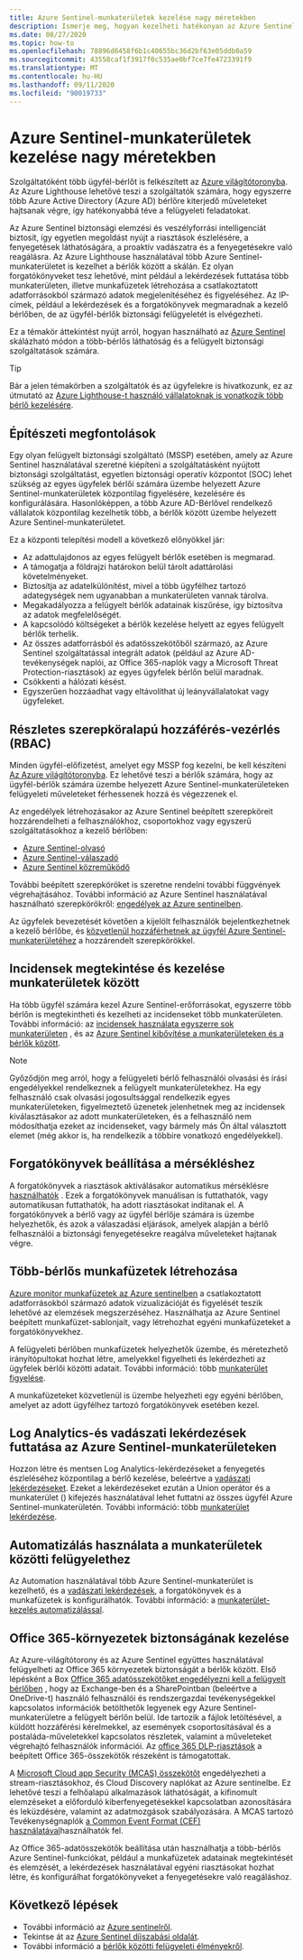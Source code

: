 ```yaml
---
title: Azure Sentinel-munkaterületek kezelése nagy méretekben
description: Ismerje meg, hogyan kezelheti hatékonyan az Azure Sentinelt a delegált felhasználói erőforrásokon.
ms.date: 08/27/2020
ms.topic: how-to
ms.openlocfilehash: 78896d6458f6b1c40655bc36d2bf63e05ddb0a59
ms.sourcegitcommit: 43558caf1f3917f0c535ae0bf7ce7fe4723391f9
ms.translationtype: MT
ms.contentlocale: hu-HU
ms.lasthandoff: 09/11/2020
ms.locfileid: "90019733"
---
```

# <a name="manage-azure-sentinel-workspaces-at-scale"></a>Azure Sentinel-munkaterületek kezelése nagy méretekben

Szolgáltatóként több ügyfél-bérlőt is felkészített az [Azure világítótoronyba](../overview.md). Az Azure Lighthouse lehetővé teszi a szolgáltatók számára, hogy egyszerre több Azure Active Directory (Azure AD) bérlőre kiterjedő műveleteket hajtsanak végre, így hatékonyabbá téve a felügyeleti feladatokat.

Az Azure Sentinel biztonsági elemzési és veszélyforrási intelligenciát biztosít, így egyetlen megoldást nyújt a riasztások észlelésére, a fenyegetések láthatóságára, a proaktív vadászatra és a fenyegetésekre való reagálásra. Az Azure Lighthouse használatával több Azure Sentinel-munkaterületet is kezelhet a bérlők között a skálán. Ez olyan forgatókönyveket tesz lehetővé, mint például a lekérdezések futtatása több munkaterületen, illetve munkafüzetek létrehozása a csatlakoztatott adatforrásokból származó adatok megjelenítéséhez és figyeléséhez. Az IP-címek, például a lekérdezések és a forgatókönyvek megmaradnak a kezelő bérlőben, de az ügyfél-bérlők biztonsági felügyeletét is elvégezheti.

Ez a témakör áttekintést nyújt arról, hogyan használható az [Azure Sentinel](../../sentinel/overview.md) skálázható módon a több-bérlős láthatóság és a felügyelt biztonsági szolgáltatások számára.

> [!TIP]
> Bár a jelen témakörben a szolgáltatók és az ügyfelekre is hivatkozunk, ez az útmutató az [Azure Lighthouse-t használó vállalatoknak is vonatkozik több bérlő kezelésére](../concepts/enterprise.md).

## <a name="architectural-considerations"></a>Építészeti megfontolások

Egy olyan felügyelt biztonsági szolgáltató (MSSP) esetében, amely az Azure Sentinel használatával szeretné kiépíteni a szolgáltatásként nyújtott biztonsági szolgáltatást, egyetlen biztonsági operatív központot (SOC) lehet szükség az egyes ügyfelek bérlői számára üzembe helyezett Azure Sentinel-munkaterületek központilag figyelésére, kezelésére és konfigurálására. Hasonlóképpen, a több Azure AD-Bérlővel rendelkező vállalatok központilag kezelhetik több, a bérlők között üzembe helyezett Azure Sentinel-munkaterületet.

Ez a központi telepítési modell a következő előnyökkel jár:

- Az adattulajdonos az egyes felügyelt bérlők esetében is megmarad.
- A támogatja a földrajzi határokon belül tárolt adattárolási követelményeket.
- Biztosítja az adatelkülönítést, mivel a több ügyfélhez tartozó adategységek nem ugyanabban a munkaterületen vannak tárolva.
- Megakadályozza a felügyelt bérlők adatainak kiszűrése, így biztosítva az adatok megfelelőségét.
- A kapcsolódó költségeket a bérlők kezelése helyett az egyes felügyelt bérlők terhelik.
- Az összes adatforrásból és adatösszekötőből származó, az Azure Sentinel szolgáltatással integrált adatok (például az Azure AD-tevékenységek naplói, az Office 365-naplók vagy a Microsoft Threat Protection-riasztások) az egyes ügyfelek bérlőn belül maradnak.
- Csökkenti a hálózati késést.
- Egyszerűen hozzáadhat vagy eltávolíthat új leányvállalatokat vagy ügyfeleket.

## <a name="granular-role-based-access-control-rbac"></a>Részletes szerepköralapú hozzáférés-vezérlés (RBAC)

Minden ügyfél-előfizetést, amelyet egy MSSP fog kezelni, be kell készíteni [Az Azure világítótoronyba](onboard-customer.md). Ez lehetővé teszi a bérlők számára, hogy az ügyfél-bérlők számára üzembe helyezett Azure Sentinel-munkaterületeken felügyeleti műveleteket férhessenek hozzá és végezzenek el.

Az engedélyek létrehozásakor az Azure Sentinel beépített szerepköreit hozzárendelheti a felhasználókhoz, csoportokhoz vagy egyszerű szolgáltatásokhoz a kezelő bérlőben:

- [Azure Sentinel-olvasó](../../role-based-access-control/built-in-roles.md#azure-sentinel-reader)
- [Azure Sentinel-válaszadó](../../role-based-access-control/built-in-roles.md#azure-sentinel-responder)
- [Azure Sentinel közreműködő](../../role-based-access-control/built-in-roles.md#azure-sentinel-contributor)

További beépített szerepköröket is szeretne rendelni további függvények végrehajtásához. További információ az Azure Sentinel használatával használható szerepkörökről: [engedélyek az Azure sentinelben](../../sentinel/roles.md).

Az ügyfelek bevezetését követően a kijelölt felhasználók bejelentkezhetnek a kezelő bérlőbe, és [közvetlenül hozzáférhetnek az ügyfél Azure Sentinel-munkaterületéhez](../../sentinel/multiple-tenants-service-providers.md) a hozzárendelt szerepkörökkel.

## <a name="view-and-manage-incidents-across-workspaces"></a>Incidensek megtekintése és kezelése munkaterületek között

Ha több ügyfél számára kezel Azure Sentinel-erőforrásokat, egyszerre több bérlőn is megtekintheti és kezelheti az incidenseket több munkaterületen. További információ: az [incidensek használata egyszerre sok munkaterületen](../../sentinel/multiple-workspace-view.md) , és az [Azure Sentinel kibővítése a munkaterületeken és a bérlők között](../../sentinel/extend-sentinel-across-workspaces-tenants.md).

> [!NOTE]
> Győződjön meg arról, hogy a felügyeleti bérlő felhasználói olvasási és írási engedélyekkel rendelkeznek a felügyelt munkaterületekhez. Ha egy felhasználó csak olvasási jogosultsággal rendelkezik egyes munkaterületeken, figyelmeztető üzenetek jelenhetnek meg az incidensek kiválasztásakor az adott munkaterületeken, és a felhasználó nem módosíthatja ezeket az incidenseket, vagy bármely más Ön által választott elemet (még akkor is, ha rendelkezik a többire vonatkozó engedélyekkel).

## <a name="configure-playbooks-for-mitigation"></a>Forgatókönyvek beállítása a mérsékléshez

A forgatókönyvek a riasztások aktiválásakor automatikus mérséklésre [használhatók](../../sentinel/tutorial-respond-threats-playbook.md) . Ezek a forgatókönyvek manuálisan is futtathatók, vagy automatikusan futtathatók, ha adott riasztásokat indítanak el. A forgatókönyvek a bérlő vagy az ügyfél bérlője számára is üzembe helyezhetők, és azok a válaszadási eljárások, amelyek alapján a bérlő felhasználói a biztonsági fenyegetésekre reagálva műveleteket hajtanak végre.

## <a name="create-cross-tenant-workbooks"></a>Több-bérlős munkafüzetek létrehozása

[Azure monitor munkafüzetek az Azure sentinelben](../../sentinel/overview.md#workbooks) a csatlakoztatott adatforrásokból származó adatok vizualizációját és figyelését teszik lehetővé az elemzések megszerzéséhez. Használhatja az Azure Sentinel beépített munkafüzet-sablonjait, vagy létrehozhat egyéni munkafüzeteket a forgatókönyvekhez.

A felügyeleti bérlőben munkafüzetek helyezhetők üzembe, és méretezhető irányítópultokat hozhat létre, amelyekkel figyelheti és lekérdezheti az ügyfelek bérlői közötti adatait. További információ: több [munkaterület figyelése](../../sentinel/extend-sentinel-across-workspaces-tenants.md#using-cross-workspace-workbooks). 

A munkafüzeteket közvetlenül is üzembe helyezheti egy egyéni bérlőben, amelyet az adott ügyfélhez tartozó forgatókönyvek esetében kezel.

## <a name="run-log-analytics-and-hunting-queries-across-azure-sentinel-workspaces"></a>Log Analytics-és vadászati lekérdezések futtatása az Azure Sentinel-munkaterületeken

Hozzon létre és mentsen Log Analytics-lekérdezéseket a fenyegetés észleléséhez központilag a bérlő kezelése, beleértve a [vadászati lekérdezéseket](../../sentinel/extend-sentinel-across-workspaces-tenants.md#cross-workspace-hunting). Ezeket a lekérdezéseket ezután a Union operátor és a munkaterület () kifejezés használatával lehet futtatni az összes ügyfél Azure Sentinel-munkaterületén. További információ: több [munkaterület lekérdezése](../../sentinel/extend-sentinel-across-workspaces-tenants.md#cross-workspace-querying).

## <a name="use-automation-for-cross-workspace-management"></a>Automatizálás használata a munkaterületek közötti felügyelethez

Az Automation használatával több Azure Sentinel-munkaterület is kezelhető, és a [vadászati lekérdezések](../../sentinel/hunting.md), a forgatókönyvek és a munkafüzetek is konfigurálhatók. További információ: a [munkaterület-kezelés automatizálással](../../sentinel/extend-sentinel-across-workspaces-tenants.md#cross-workspace-management-using-automation).

## <a name="manage-security-of-office-365-environments"></a>Office 365-környezetek biztonságának kezelése

Az Azure-világítótorony és az Azure Sentinel együttes használatával felügyelheti az Office 365 környezetek biztonságát a bérlők között. Első lépésként a Box [Office 365 adatösszekötőket engedélyezni kell a felügyelt bérlőben](../../sentinel/connect-office-365.md) , hogy az Exchange-ben és a SharePointban (beleértve a OneDrive-t) használó felhasználói és rendszergazdai tevékenységekkel kapcsolatos információk betölthetők legyenek egy Azure Sentinel-munkaterületre a felügyelt bérlőn belül. Ide tartozik a fájlok letöltésével, a küldött hozzáférési kérelmekkel, az események csoportosításával és a postaláda-műveletekkel kapcsolatos részletek, valamint a műveleteket végrehajtó felhasználók információi. Az [office 365 DLP-riasztások](https://techcommunity.microsoft.com/t5/azure-sentinel/ingest-office-365-dlp-events-into-azure-sentinel/ba-p/1031820) a beépített Office 365-összekötők részeként is támogatottak.

A [Microsoft Cloud app Security (MCAS) összekötőt](../../sentinel/connect-cloud-app-security.md) engedélyezheti a stream-riasztásokhoz, és Cloud Discovery naplókat az Azure sentinelbe. Ez lehetővé teszi a felhőalapú alkalmazások láthatóságát, a kifinomult elemzéseket a előforduló kiberfenyegetésekkel kapcsolatban azonosítására és leküzdésére, valamint az adatmozgások szabályozására. A MCAS tartozó Tevékenységnaplók [a Common Event Format (CEF) használatával](https://techcommunity.microsoft.com/t5/azure-sentinel/ingest-box-com-activity-events-via-microsoft-cloud-app-security/ba-p/1072849)használhatók fel.

Az Office 365-adatösszekötők beállítása után használhatja a több-bérlős Azure Sentinel-funkciókat, például a munkafüzetek adatainak megtekintését és elemzését, a lekérdezések használatával egyéni riasztásokat hozhat létre, és konfigurálhat forgatókönyveket a fenyegetésekre való reagáláshoz.

## <a name="next-steps"></a>Következő lépések

- További információ az [Azure sentinelről](../../sentinel/overview.md).
- Tekintse át az [Azure Sentinel díjszabási oldalát](https://azure.microsoft.com/pricing/details/azure-sentinel/).
- További információ a [bérlők közötti felügyeleti élményekről](../concepts/cross-tenant-management-experience.md).

